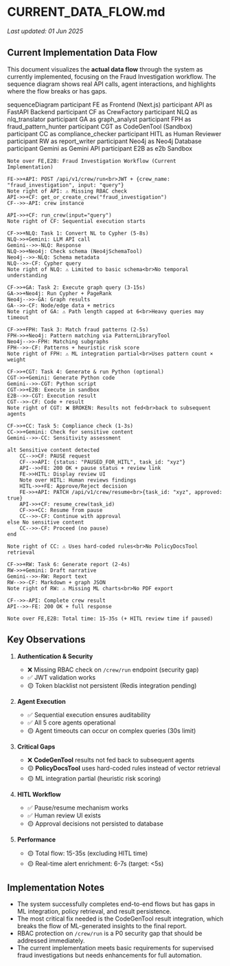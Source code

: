 # CURRENT_DATA_FLOW.md
_Last updated: 01 Jun 2025_

## Current Implementation Data Flow

This document visualizes the **actual data flow** through the system as currently implemented, focusing on the Fraud Investigation workflow. The sequence diagram shows real API calls, agent interactions, and highlights where the flow breaks or has gaps.

sequenceDiagram
    participant FE as Frontend (Next.js)
    participant API as FastAPI Backend
    participant CF as CrewFactory
    participant NLQ as nlq_translator
    participant GA as graph_analyst
    participant FPH as fraud_pattern_hunter
    participant CGT as CodeGenTool (Sandbox)
    participant CC as compliance_checker
    participant HITL as Human Reviewer
    participant RW as report_writer
    participant Neo4j as Neo4j Database
    participant Gemini as Gemini API
    participant E2B as e2b Sandbox

    Note over FE,E2B: Fraud Investigation Workflow (Current Implementation)
    
    FE->>+API: POST /api/v1/crew/run<br>JWT + {crew_name: "fraud_investigation", input: "query"}
    Note right of API: ⚠️ Missing RBAC check
    API->>+CF: get_or_create_crew("fraud_investigation")
    CF-->>-API: crew instance
    
    API->>+CF: run_crew(input="query")
    Note right of CF: Sequential execution starts
    
    CF->>+NLQ: Task 1: Convert NL to Cypher (5-8s)
    NLQ->>+Gemini: LLM API call
    Gemini-->>-NLQ: Response
    NLQ->>+Neo4j: Check schema (Neo4jSchemaTool)
    Neo4j-->>-NLQ: Schema metadata
    NLQ-->>-CF: Cypher query
    Note right of NLQ: ⚠️ Limited to basic schema<br>No temporal understanding
    
    CF->>+GA: Task 2: Execute graph query (3-15s)
    GA->>+Neo4j: Run Cypher + PageRank
    Neo4j-->>-GA: Graph results
    GA-->>-CF: Node/edge data + metrics
    Note right of GA: ⚠️ Path length capped at 6<br>Heavy queries may timeout
    
    CF->>+FPH: Task 3: Match fraud patterns (2-5s)
    FPH->>+Neo4j: Pattern matching via PatternLibraryTool
    Neo4j-->>-FPH: Matching subgraphs
    FPH-->>-CF: Patterns + heuristic risk score
    Note right of FPH: ⚠️ ML integration partial<br>Uses pattern count × weight
    
    CF->>+CGT: Task 4: Generate & run Python (optional)
    CGT->>+Gemini: Generate Python code
    Gemini-->>-CGT: Python script
    CGT->>+E2B: Execute in sandbox
    E2B-->>-CGT: Execution result
    CGT-->>-CF: Code + result
    Note right of CGT: ❌ BROKEN: Results not fed<br>back to subsequent agents
    
    CF->>+CC: Task 5: Compliance check (1-3s)
    CC->>+Gemini: Check for sensitive content
    Gemini-->>-CC: Sensitivity assessment
    
    alt Sensitive content detected
        CC-->>CF: PAUSE request
        CF-->>API: {status: "PAUSED_FOR_HITL", task_id: "xyz"}
        API-->>FE: 200 OK + pause status + review link
        FE->>HITL: Display review UI
        Note over HITL: Human reviews findings
        HITL->>+FE: Approve/Reject decision
        FE->>+API: PATCH /api/v1/crew/resume<br>{task_id: "xyz", approved: true}
        API->>+CF: resume_crew(task_id)
        CF->>+CC: Resume from pause
        CC-->>-CF: Continue with approval
    else No sensitive content
        CC-->>-CF: Proceed (no pause)
    end
    
    Note right of CC: ⚠️ Uses hard-coded rules<br>No PolicyDocsTool retrieval
    
    CF->>+RW: Task 6: Generate report (2-4s)
    RW->>+Gemini: Draft narrative
    Gemini-->>-RW: Report text
    RW-->>-CF: Markdown + graph JSON
    Note right of RW: ⚠️ Missing ML charts<br>No PDF export
    
    CF-->>-API: Complete crew result
    API-->>-FE: 200 OK + full response
    
    Note over FE,E2B: Total time: 15-35s (+ HITL review time if paused)

## Key Observations

1. **Authentication & Security**
   - ❌ Missing RBAC check on `/crew/run` endpoint (security gap)
   - ✅ JWT validation works
   - 🟡 Token blacklist not persistent (Redis integration pending)

2. **Agent Execution**
   - ✅ Sequential execution ensures auditability
   - ✅ All 5 core agents operational
   - 🟡 Agent timeouts can occur on complex queries (30s limit)

3. **Critical Gaps**
   - ❌ **CodeGenTool** results not fed back to subsequent agents
   - 🟡 **PolicyDocsTool** uses hard-coded rules instead of vector retrieval
   - 🟡 ML integration partial (heuristic risk scoring)

4. **HITL Workflow**
   - ✅ Pause/resume mechanism works
   - ✅ Human review UI exists
   - 🟡 Approval decisions not persisted to database

5. **Performance**
   - 🟡 Total flow: 15-35s (excluding HITL time)
   - 🟡 Real-time alert enrichment: 6-7s (target: <5s)

## Implementation Notes

- The system successfully completes end-to-end flows but has gaps in ML integration, policy retrieval, and result persistence.
- The most critical fix needed is the CodeGenTool result integration, which breaks the flow of ML-generated insights to the final report.
- RBAC protection on `/crew/run` is a P0 security gap that should be addressed immediately.
- The current implementation meets basic requirements for supervised fraud investigations but needs enhancements for full automation.
